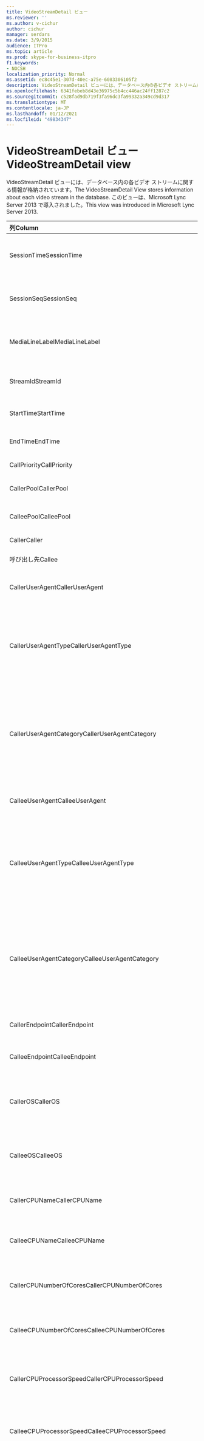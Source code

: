 ```yaml
---
title: VideoStreamDetail ビュー
ms.reviewer: ''
ms.author: v-cichur
author: cichur
manager: serdars
ms.date: 3/9/2015
audience: ITPro
ms.topic: article
ms.prod: skype-for-business-itpro
f1.keywords:
- NOCSH
localization_priority: Normal
ms.assetid: ec8c45e1-307d-40ec-a75e-6083306105f2
description: VideoStreamDetail ビューには、データベース内の各ビデオ ストリームに関する情報が格納されています。 このビューは、Microsoft Lync Server 2013 で導入されました。
ms.openlocfilehash: 6341febeb8d43e36975c5b4cc446ac24ff1287c2
ms.sourcegitcommit: c528fad9db719f3fa96dc3fa99332a349cd9d317
ms.translationtype: MT
ms.contentlocale: ja-JP
ms.lasthandoff: 01/12/2021
ms.locfileid: "49834347"
---
```

# <a name="videostreamdetail-view"></a><span data-ttu-id="a0781-104">VideoStreamDetail ビュー</span><span class="sxs-lookup"><span data-stu-id="a0781-104">VideoStreamDetail view</span></span>
 
<span data-ttu-id="a0781-105">VideoStreamDetail ビューには、データベース内の各ビデオ ストリームに関する情報が格納されています。</span><span class="sxs-lookup"><span data-stu-id="a0781-105">The VideoStreamDetail View stores information about each video stream in the database.</span></span> <span data-ttu-id="a0781-106">このビューは、Microsoft Lync Server 2013 で導入されました。</span><span class="sxs-lookup"><span data-stu-id="a0781-106">This view was introduced in Microsoft Lync Server 2013.</span></span>
  
|<span data-ttu-id="a0781-107">**列**</span><span class="sxs-lookup"><span data-stu-id="a0781-107">**Column**</span></span>|<span data-ttu-id="a0781-108">**データ型**</span><span class="sxs-lookup"><span data-stu-id="a0781-108">**Data Type**</span></span>|<span data-ttu-id="a0781-109">**説明**</span><span class="sxs-lookup"><span data-stu-id="a0781-109">**Description**</span></span>|
|:-----|:-----|:-----|
|<span data-ttu-id="a0781-110">SessionTime</span><span class="sxs-lookup"><span data-stu-id="a0781-110">SessionTime</span></span>  <br/> |<span data-ttu-id="a0781-111">日付型</span><span class="sxs-lookup"><span data-stu-id="a0781-111">datetime</span></span>  <br/> |<span data-ttu-id="a0781-112">[MediaLine テーブルから参照されます](medialine-0.md)。</span><span class="sxs-lookup"><span data-stu-id="a0781-112">Referenced from the [MediaLine table](medialine-0.md).</span></span>  <br/> |
|<span data-ttu-id="a0781-113">SessionSeq</span><span class="sxs-lookup"><span data-stu-id="a0781-113">SessionSeq</span></span>  <br/> |<span data-ttu-id="a0781-114">int</span><span class="sxs-lookup"><span data-stu-id="a0781-114">int</span></span>  <br/> |<span data-ttu-id="a0781-115">[MediaLine テーブルから参照されます](medialine-0.md)。</span><span class="sxs-lookup"><span data-stu-id="a0781-115">Referenced from the [MediaLine table](medialine-0.md).</span></span>  <br/> |
|<span data-ttu-id="a0781-116">MediaLineLabel</span><span class="sxs-lookup"><span data-stu-id="a0781-116">MediaLineLabel</span></span>  <br/> |<span data-ttu-id="a0781-117">tinyint</span><span class="sxs-lookup"><span data-stu-id="a0781-117">tinyint</span></span>  <br/> |<span data-ttu-id="a0781-118">[MediaLine テーブルから参照されます](medialine-0.md)。</span><span class="sxs-lookup"><span data-stu-id="a0781-118">Referenced from the [MediaLine table](medialine-0.md).</span></span>  <br/> |
|<span data-ttu-id="a0781-119">StreamId</span><span class="sxs-lookup"><span data-stu-id="a0781-119">StreamId</span></span>  <br/> |<span data-ttu-id="a0781-120">int</span><span class="sxs-lookup"><span data-stu-id="a0781-120">int</span></span>  <br/> |<span data-ttu-id="a0781-121">メディア ライン内の一意の ID。</span><span class="sxs-lookup"><span data-stu-id="a0781-121">Unique ID within a media line.</span></span>  <br/> |
|<span data-ttu-id="a0781-122">StartTime</span><span class="sxs-lookup"><span data-stu-id="a0781-122">StartTime</span></span>  <br/> |<span data-ttu-id="a0781-123">日付型</span><span class="sxs-lookup"><span data-stu-id="a0781-123">datetime</span></span>  <br/> |<span data-ttu-id="a0781-124">セッションの開始時刻。</span><span class="sxs-lookup"><span data-stu-id="a0781-124">Start time of the session.</span></span>  <br/> |
|<span data-ttu-id="a0781-125">EndTime</span><span class="sxs-lookup"><span data-stu-id="a0781-125">EndTime</span></span>  <br/> |<span data-ttu-id="a0781-126">日付型</span><span class="sxs-lookup"><span data-stu-id="a0781-126">datetime</span></span>  <br/> |<span data-ttu-id="a0781-127">セッションの終了時刻。</span><span class="sxs-lookup"><span data-stu-id="a0781-127">End time of the session.</span></span>  <br/> |
|<span data-ttu-id="a0781-128">CallPriority</span><span class="sxs-lookup"><span data-stu-id="a0781-128">CallPriority</span></span>  <br/> |<span data-ttu-id="a0781-129">int</span><span class="sxs-lookup"><span data-stu-id="a0781-129">int</span></span>  <br/> |<span data-ttu-id="a0781-130">通話の優先順位。</span><span class="sxs-lookup"><span data-stu-id="a0781-130">Priority of the call.</span></span>  <br/> |
|<span data-ttu-id="a0781-131">CallerPool</span><span class="sxs-lookup"><span data-stu-id="a0781-131">CallerPool</span></span>  <br/> |<span data-ttu-id="a0781-132">nvarchar(256)</span><span class="sxs-lookup"><span data-stu-id="a0781-132">nvarchar(256)</span></span>  <br/> |<span data-ttu-id="a0781-133">発信者プールの FQDN。</span><span class="sxs-lookup"><span data-stu-id="a0781-133">Caller pool FQDN.</span></span>  <br/> |
|<span data-ttu-id="a0781-134">CalleePool</span><span class="sxs-lookup"><span data-stu-id="a0781-134">CalleePool</span></span>  <br/> |<span data-ttu-id="a0781-135">nvarchar(256)</span><span class="sxs-lookup"><span data-stu-id="a0781-135">nvarchar(256)</span></span>  <br/> |<span data-ttu-id="a0781-136">呼び出し先プールの FQDN。</span><span class="sxs-lookup"><span data-stu-id="a0781-136">Callee pool FQDN.</span></span>  <br/> |
|<span data-ttu-id="a0781-137">Caller</span><span class="sxs-lookup"><span data-stu-id="a0781-137">Caller</span></span>  <br/> |<span data-ttu-id="a0781-138">nvarchar(450)</span><span class="sxs-lookup"><span data-stu-id="a0781-138">nvarchar(450)</span></span>  <br/> |<span data-ttu-id="a0781-139">発信者の URI。</span><span class="sxs-lookup"><span data-stu-id="a0781-139">Caller's URI.</span></span>  <br/> |
|<span data-ttu-id="a0781-140">呼び出し先</span><span class="sxs-lookup"><span data-stu-id="a0781-140">Callee</span></span>  <br/> |<span data-ttu-id="a0781-141">nvarchar(450)</span><span class="sxs-lookup"><span data-stu-id="a0781-141">nvarchar(450)</span></span>  <br/> |<span data-ttu-id="a0781-142">呼び出し先の URI。</span><span class="sxs-lookup"><span data-stu-id="a0781-142">Callee's URI.</span></span>  <br/> |
|<span data-ttu-id="a0781-143">CallerUserAgent</span><span class="sxs-lookup"><span data-stu-id="a0781-143">CallerUserAgent</span></span>  <br/> |<span data-ttu-id="a0781-144">nvarchar(256)</span><span class="sxs-lookup"><span data-stu-id="a0781-144">nvarchar(256)</span></span>  <br/> |<span data-ttu-id="a0781-145">発信者のユーザー エージェント文字列。</span><span class="sxs-lookup"><span data-stu-id="a0781-145">Caller's user agent string.</span></span>  <br/> |
|<span data-ttu-id="a0781-146">CallerUserAgentType</span><span class="sxs-lookup"><span data-stu-id="a0781-146">CallerUserAgentType</span></span>  <br/> |<span data-ttu-id="a0781-147">smallint</span><span class="sxs-lookup"><span data-stu-id="a0781-147">smallint</span></span>  <br/> |<span data-ttu-id="a0781-148">発信者のユーザー エージェントの種類。</span><span class="sxs-lookup"><span data-stu-id="a0781-148">Type of caller's user agent.</span></span> <span data-ttu-id="a0781-149">詳細については [、UserAgent の表](useragent.md) を参照してください。</span><span class="sxs-lookup"><span data-stu-id="a0781-149">See the [UserAgent table](useragent.md) for details.</span></span> <br/> |
|<span data-ttu-id="a0781-150">CallerUserAgentCategory</span><span class="sxs-lookup"><span data-stu-id="a0781-150">CallerUserAgentCategory</span></span>  <br/> |<span data-ttu-id="a0781-151">nvarchar(64)</span><span class="sxs-lookup"><span data-stu-id="a0781-151">nvarchar(64)</span></span>  <br/> |<span data-ttu-id="a0781-152">発信者のユーザー エージェントのカテゴリ。</span><span class="sxs-lookup"><span data-stu-id="a0781-152">Category of caller's user agent.</span></span> <span data-ttu-id="a0781-153">詳細については [、UserAgentDef テーブル (QoE)](useragentdef-qoe.md) を参照してください。</span><span class="sxs-lookup"><span data-stu-id="a0781-153">See the [UserAgentDef table (QoE)](useragentdef-qoe.md) for details.</span></span> <br/> |
|<span data-ttu-id="a0781-154">CalleeUserAgent</span><span class="sxs-lookup"><span data-stu-id="a0781-154">CalleeUserAgent</span></span>  <br/> |<span data-ttu-id="a0781-155">nvarchar(256)</span><span class="sxs-lookup"><span data-stu-id="a0781-155">nvarchar(256)</span></span>  <br/> |<span data-ttu-id="a0781-156">呼び出し先のユーザー エージェント文字列。</span><span class="sxs-lookup"><span data-stu-id="a0781-156">Callee's user agent string.</span></span>  <br/> |
|<span data-ttu-id="a0781-157">CalleeUserAgentType</span><span class="sxs-lookup"><span data-stu-id="a0781-157">CalleeUserAgentType</span></span>  <br/> |<span data-ttu-id="a0781-158">smallint</span><span class="sxs-lookup"><span data-stu-id="a0781-158">smallint</span></span>  <br/> |<span data-ttu-id="a0781-159">呼び出し先のユーザー エージェントの種類。</span><span class="sxs-lookup"><span data-stu-id="a0781-159">Type of callee's user agent.</span></span> <span data-ttu-id="a0781-160">詳細については [、UserAgent の表](useragent.md) を参照してください。</span><span class="sxs-lookup"><span data-stu-id="a0781-160">See the [UserAgent table](useragent.md) for information.</span></span> <br/> |
|<span data-ttu-id="a0781-161">CalleeUserAgentCategory</span><span class="sxs-lookup"><span data-stu-id="a0781-161">CalleeUserAgentCategory</span></span>  <br/> |<span data-ttu-id="a0781-162">nvarchar(64)</span><span class="sxs-lookup"><span data-stu-id="a0781-162">nvarchar(64)</span></span>  <br/> |<span data-ttu-id="a0781-163">呼び出し先のユーザー エージェントのカテゴリ。</span><span class="sxs-lookup"><span data-stu-id="a0781-163">Category of callee's user agent.</span></span> <span data-ttu-id="a0781-164">詳細については [、UserAgentDef テーブル (QoE)](useragentdef-qoe.md) を参照してください。</span><span class="sxs-lookup"><span data-stu-id="a0781-164">See the [UserAgentDef table (QoE)](useragentdef-qoe.md) for information.</span></span> <br/> |
|<span data-ttu-id="a0781-165">CallerEndpoint</span><span class="sxs-lookup"><span data-stu-id="a0781-165">CallerEndpoint</span></span>  <br/> |<span data-ttu-id="a0781-166">nvarchar(256)</span><span class="sxs-lookup"><span data-stu-id="a0781-166">nvarchar(256)</span></span>  <br/> |<span data-ttu-id="a0781-167">発信者のエンドポイント名。</span><span class="sxs-lookup"><span data-stu-id="a0781-167">Caller's endpoint name.</span></span>  <br/> |
|<span data-ttu-id="a0781-168">CalleeEndpoint</span><span class="sxs-lookup"><span data-stu-id="a0781-168">CalleeEndpoint</span></span>  <br/> |<span data-ttu-id="a0781-169">nvarchar(256)</span><span class="sxs-lookup"><span data-stu-id="a0781-169">nvarchar(256)</span></span>  <br/> |<span data-ttu-id="a0781-170">呼び出し先のエンドポイント名。</span><span class="sxs-lookup"><span data-stu-id="a0781-170">Callee's endpoint name.</span></span>  <br/> |
|<span data-ttu-id="a0781-171">CallerOS</span><span class="sxs-lookup"><span data-stu-id="a0781-171">CallerOS</span></span>  <br/> |<span data-ttu-id="a0781-172">nvarchar(128)</span><span class="sxs-lookup"><span data-stu-id="a0781-172">nvarchar(128)</span></span>  <br/> |<span data-ttu-id="a0781-173">発信者のエンドポイントのオペレーティング システム (OS)。</span><span class="sxs-lookup"><span data-stu-id="a0781-173">Operating system (OS) of the caller's endpoint.</span></span>  <br/> |
|<span data-ttu-id="a0781-174">CalleeOS</span><span class="sxs-lookup"><span data-stu-id="a0781-174">CalleeOS</span></span>  <br/> |<span data-ttu-id="a0781-175">nvarchar(128)</span><span class="sxs-lookup"><span data-stu-id="a0781-175">nvarchar(128)</span></span>  <br/> |<span data-ttu-id="a0781-176">呼び出し先のエンドポイントのオペレーティング システム (OS)。</span><span class="sxs-lookup"><span data-stu-id="a0781-176">Operating system (OS) of the callee's endpoint.</span></span>  <br/> |
|<span data-ttu-id="a0781-177">CallerCPUName</span><span class="sxs-lookup"><span data-stu-id="a0781-177">CallerCPUName</span></span>  <br/> |<span data-ttu-id="a0781-178">nvarchar(128)</span><span class="sxs-lookup"><span data-stu-id="a0781-178">nvarchar(128)</span></span>  <br/> |<span data-ttu-id="a0781-179">発信者のエンドポイントの CPU 名。</span><span class="sxs-lookup"><span data-stu-id="a0781-179">CPU name of the caller's endpoint.</span></span>  <br/> |
|<span data-ttu-id="a0781-180">CalleeCPUName</span><span class="sxs-lookup"><span data-stu-id="a0781-180">CalleeCPUName</span></span>  <br/> |<span data-ttu-id="a0781-181">nvarchar(128)</span><span class="sxs-lookup"><span data-stu-id="a0781-181">nvarchar(128)</span></span>  <br/> |<span data-ttu-id="a0781-182">呼び出し先のエンドポイントの CPU 名。</span><span class="sxs-lookup"><span data-stu-id="a0781-182">CPU name of the callee's endpoint.</span></span>  <br/> |
|<span data-ttu-id="a0781-183">CallerCPUNumberOfCores</span><span class="sxs-lookup"><span data-stu-id="a0781-183">CallerCPUNumberOfCores</span></span>  <br/> |<span data-ttu-id="a0781-184">smallint</span><span class="sxs-lookup"><span data-stu-id="a0781-184">smallint</span></span>  <br/> |<span data-ttu-id="a0781-185">発信者のエンドポイントの CPU コアの数。</span><span class="sxs-lookup"><span data-stu-id="a0781-185">Number of CPU cores of the caller's endpoint.</span></span>  <br/> |
|<span data-ttu-id="a0781-186">CalleeCPUNumberOfCores</span><span class="sxs-lookup"><span data-stu-id="a0781-186">CalleeCPUNumberOfCores</span></span>  <br/> |<span data-ttu-id="a0781-187">smallint</span><span class="sxs-lookup"><span data-stu-id="a0781-187">smallint</span></span>  <br/> |<span data-ttu-id="a0781-188">呼び出し先のエンドポイントの CPU コアの数。</span><span class="sxs-lookup"><span data-stu-id="a0781-188">Number of CPU cores of the callee's endpoint.</span></span>  <br/> |
|<span data-ttu-id="a0781-189">CallerCPUProcessorSpeed</span><span class="sxs-lookup"><span data-stu-id="a0781-189">CallerCPUProcessorSpeed</span></span>  <br/> |<span data-ttu-id="a0781-190">int</span><span class="sxs-lookup"><span data-stu-id="a0781-190">int</span></span>  <br/> |<span data-ttu-id="a0781-191">発信者のエンドポイントの CPU プロセッサ速度。</span><span class="sxs-lookup"><span data-stu-id="a0781-191">CPU processor speed of the caller's endpoint.</span></span>  <br/> |
|<span data-ttu-id="a0781-192">CalleeCPUProcessorSpeed</span><span class="sxs-lookup"><span data-stu-id="a0781-192">CalleeCPUProcessorSpeed</span></span>  <br/> |<span data-ttu-id="a0781-193">int</span><span class="sxs-lookup"><span data-stu-id="a0781-193">int</span></span>  <br/> |<span data-ttu-id="a0781-194">呼び出し先のエンドポイントの CPU プロセッサ速度。</span><span class="sxs-lookup"><span data-stu-id="a0781-194">CPU processor speed of the callee's endpoint.</span></span>  <br/> |
|<span data-ttu-id="a0781-195">CallerVirtualizationFlag</span><span class="sxs-lookup"><span data-stu-id="a0781-195">CallerVirtualizationFlag</span></span>  <br/> |<span data-ttu-id="a0781-196">tinyint</span><span class="sxs-lookup"><span data-stu-id="a0781-196">tinyint</span></span>  <br/> |<span data-ttu-id="a0781-197">呼び出し元のシステムが仮想化環境で実行されているかどうかを示します。</span><span class="sxs-lookup"><span data-stu-id="a0781-197">Indicates whether the caller's system is running in a virtualized environment.</span></span> <span data-ttu-id="a0781-198">詳細については [、Endpoint の表](endpoint.md) を参照してください。</span><span class="sxs-lookup"><span data-stu-id="a0781-198">See the [Endpoint table](endpoint.md) for more information.</span></span> <br/> |
|<span data-ttu-id="a0781-199">CalleeVirtualizationFlag</span><span class="sxs-lookup"><span data-stu-id="a0781-199">CalleeVirtualizationFlag</span></span>  <br/> |<span data-ttu-id="a0781-200">tinyint</span><span class="sxs-lookup"><span data-stu-id="a0781-200">tinyint</span></span>  <br/> |<span data-ttu-id="a0781-201">呼び出し先のシステムが仮想化環境で実行されているかどうかを示します。</span><span class="sxs-lookup"><span data-stu-id="a0781-201">Indicates whether the callee's system is running in a virtualized environment.</span></span> <span data-ttu-id="a0781-202">詳細については [、Endpoint の表](endpoint.md) を参照してください。</span><span class="sxs-lookup"><span data-stu-id="a0781-202">See the [Endpoint table](endpoint.md) for more information.</span></span> <br/> |
|<span data-ttu-id="a0781-203">ConnectivityIce</span><span class="sxs-lookup"><span data-stu-id="a0781-203">ConnectivityIce</span></span>  <br/> |<span data-ttu-id="a0781-204">tinyint</span><span class="sxs-lookup"><span data-stu-id="a0781-204">tinyint</span></span>  <br/> |<span data-ttu-id="a0781-205">メディア パスに関する情報 (直接、リレーなど)。</span><span class="sxs-lookup"><span data-stu-id="a0781-205">Information about media path, such as direct or relayed.</span></span> <span data-ttu-id="a0781-206">詳しくは [、MediaLine の表](medialine-0.md) をご覧ください。</span><span class="sxs-lookup"><span data-stu-id="a0781-206">See the [MediaLine table](medialine-0.md) for more information.</span></span> <br/> |
|<span data-ttu-id="a0781-207">CallerIceWarningFlags</span><span class="sxs-lookup"><span data-stu-id="a0781-207">CallerIceWarningFlags</span></span>  <br/> |<span data-ttu-id="a0781-208">int</span><span class="sxs-lookup"><span data-stu-id="a0781-208">int</span></span>  <br/> |<span data-ttu-id="a0781-p110">発信者のビット フラグに記述される Interactive Connectivity Establishment (ICE) プロセスに関する情報。詳細については、「Quality of Experience Monitoring Server Protocol Specification」を参照してください。</span><span class="sxs-lookup"><span data-stu-id="a0781-p110">Information about Interactive Connectivity Establishment (ICE) process described in bits flags for the caller. For details, refer to the Quality of Experience Monitoring Server Protocol Specification.</span></span>  <br/> |
|<span data-ttu-id="a0781-211">CalleeIceWarningFlags</span><span class="sxs-lookup"><span data-stu-id="a0781-211">CalleeIceWarningFlags</span></span>  <br/> |<span data-ttu-id="a0781-212">int</span><span class="sxs-lookup"><span data-stu-id="a0781-212">int</span></span>  <br/> |<span data-ttu-id="a0781-p111">呼び出し先のビット フラグに記述される Interactive Connectivity Establishment (ICE) プロセスに関する情報。詳細については、「Quality of Experience Monitoring Server Protocol Specification」を参照してください。</span><span class="sxs-lookup"><span data-stu-id="a0781-p111">Information about Interactive Connectivity Establishment (ICE) process described in bits flags for the callee. For details, refer to the Quality of Experience Monitoring Server Protocol Specification.</span></span>  <br/> |
|<span data-ttu-id="a0781-215">Transport</span><span class="sxs-lookup"><span data-stu-id="a0781-215">Transport</span></span>  <br/> |<span data-ttu-id="a0781-216">int</span><span class="sxs-lookup"><span data-stu-id="a0781-216">int</span></span>  <br/> |<span data-ttu-id="a0781-217">トランスポートの種類。0 は UDP、1 は TCP です。</span><span class="sxs-lookup"><span data-stu-id="a0781-217">Transport type: 0 is UDP, 1 is TCP.</span></span>  <br/> |
|<span data-ttu-id="a0781-218">CallerIPAddr</span><span class="sxs-lookup"><span data-stu-id="a0781-218">CallerIPAddr</span></span>  <br/> |<span data-ttu-id="a0781-219">var(50)</span><span class="sxs-lookup"><span data-stu-id="a0781-219">var(50)</span></span>  <br/> |<span data-ttu-id="a0781-220">発信者の IP アドレス。</span><span class="sxs-lookup"><span data-stu-id="a0781-220">IP address of the caller.</span></span> <span data-ttu-id="a0781-221">IPv4 または IPv6 のアドレスです。</span><span class="sxs-lookup"><span data-stu-id="a0781-221">This may be either an IPv4 or an IPv6 address.</span></span>  <br/> |
|<span data-ttu-id="a0781-222">CallerPort</span><span class="sxs-lookup"><span data-stu-id="a0781-222">CallerPort</span></span>  <br/> |<span data-ttu-id="a0781-223">int</span><span class="sxs-lookup"><span data-stu-id="a0781-223">int</span></span>  <br/> |<span data-ttu-id="a0781-224">発信者が使用するポート。</span><span class="sxs-lookup"><span data-stu-id="a0781-224">Port used by the caller.</span></span>  <br/> |
|<span data-ttu-id="a0781-225">CallerInside</span><span class="sxs-lookup"><span data-stu-id="a0781-225">CallerInside</span></span>  <br/> |<span data-ttu-id="a0781-226">bit</span><span class="sxs-lookup"><span data-stu-id="a0781-226">bit</span></span>  <br/> |<span data-ttu-id="a0781-p113">発信者が組織ネットワーク内にいるかどうかを示します。1 は、発信者がエンタープライズ ネットワーク内に存在することを示し、0 は、発信者がネットワーク外に存在することを示します。</span><span class="sxs-lookup"><span data-stu-id="a0781-p113">Indicates whether the caller is inside the organization network. 1 means caller is inside the enterprise network, 0 means the caller is outside the network.</span></span>  <br/> |
|<span data-ttu-id="a0781-229">CalleeIPAddr</span><span class="sxs-lookup"><span data-stu-id="a0781-229">CalleeIPAddr</span></span>  <br/> |<span data-ttu-id="a0781-230">var(50)</span><span class="sxs-lookup"><span data-stu-id="a0781-230">var(50)</span></span>  <br/> |<span data-ttu-id="a0781-231">呼び出し先の IP アドレス。</span><span class="sxs-lookup"><span data-stu-id="a0781-231">IP address of the callee.</span></span> <span data-ttu-id="a0781-232">IPv4 または IPv6 のアドレスです。</span><span class="sxs-lookup"><span data-stu-id="a0781-232">This may be either an IPv4 or an IPv6 address.</span></span>  <br/> |
|<span data-ttu-id="a0781-233">CalleePort</span><span class="sxs-lookup"><span data-stu-id="a0781-233">CalleePort</span></span>  <br/> |<span data-ttu-id="a0781-234">int</span><span class="sxs-lookup"><span data-stu-id="a0781-234">int</span></span>  <br/> |<span data-ttu-id="a0781-235">呼び出し先が使用するポート。</span><span class="sxs-lookup"><span data-stu-id="a0781-235">Port used by the callee.</span></span>  <br/> |
|<span data-ttu-id="a0781-236">CalleeInside</span><span class="sxs-lookup"><span data-stu-id="a0781-236">CalleeInside</span></span>  <br/> |<span data-ttu-id="a0781-237">bit</span><span class="sxs-lookup"><span data-stu-id="a0781-237">bit</span></span>  <br/> |<span data-ttu-id="a0781-238">呼び出し先が組織ネットワーク内にいるかどうかを示します。1 は、呼び出し先がエンタープライズ ネットワーク内に存在することを示し、0 は、呼び出し先がネットワーク外に存在することを示します。</span><span class="sxs-lookup"><span data-stu-id="a0781-238">Indicates whether the caller is inside the organization network.1 means callee is inside the enterprise network, 0 means the callee is outside the network.</span></span>  <br/> |
|<span data-ttu-id="a0781-239">CallerUserSite</span><span class="sxs-lookup"><span data-stu-id="a0781-239">CallerUserSite</span></span>  <br/> |<span data-ttu-id="a0781-240">nvarchar(128)</span><span class="sxs-lookup"><span data-stu-id="a0781-240">nvarchar(128)</span></span>  <br/> |<span data-ttu-id="a0781-241">発信者のサイトの名前。</span><span class="sxs-lookup"><span data-stu-id="a0781-241">Name of the caller's site.</span></span>  <br/> |
|<span data-ttu-id="a0781-242">CallerRegion</span><span class="sxs-lookup"><span data-stu-id="a0781-242">CallerRegion</span></span>  <br/> |<span data-ttu-id="a0781-243">nvarchar(128)</span><span class="sxs-lookup"><span data-stu-id="a0781-243">nvarchar(128)</span></span>  <br/> |<span data-ttu-id="a0781-244">発信者のサイトの国/地域の名前。</span><span class="sxs-lookup"><span data-stu-id="a0781-244">Name of the country/region of the caller's site.</span></span>  <br/> |
|<span data-ttu-id="a0781-245">CalleeUserSite</span><span class="sxs-lookup"><span data-stu-id="a0781-245">CalleeUserSite</span></span>  <br/> |<span data-ttu-id="a0781-246">nvarchar(128)</span><span class="sxs-lookup"><span data-stu-id="a0781-246">nvarchar(128)</span></span>  <br/> |<span data-ttu-id="a0781-247">呼び出し先のサイトの名前。</span><span class="sxs-lookup"><span data-stu-id="a0781-247">Name of the callee's site.</span></span>  <br/> |
|<span data-ttu-id="a0781-248">CalleeRegion</span><span class="sxs-lookup"><span data-stu-id="a0781-248">CalleeRegion</span></span>  <br/> |<span data-ttu-id="a0781-249">nvarchar(128)</span><span class="sxs-lookup"><span data-stu-id="a0781-249">nvarchar(128)</span></span>  <br/> |<span data-ttu-id="a0781-250">呼び出し先のサイトの国/地域の名前。</span><span class="sxs-lookup"><span data-stu-id="a0781-250">Name of the country/region of the callee's site.</span></span>  <br/> |
|<span data-ttu-id="a0781-251">CallerRelayIPAddr</span><span class="sxs-lookup"><span data-stu-id="a0781-251">CallerRelayIPAddr</span></span>  <br/> |<span data-ttu-id="a0781-252">var(50)</span><span class="sxs-lookup"><span data-stu-id="a0781-252">var(50)</span></span>  <br/> |<span data-ttu-id="a0781-253">発信者が使用する音声ビデオ エッジ サービスの IPアドレス。</span><span class="sxs-lookup"><span data-stu-id="a0781-253">IP Address of the A/V Edge service used by the caller.</span></span> <span data-ttu-id="a0781-254">詳細については [、IPAddress の表](ipaddress.md) を参照してください。</span><span class="sxs-lookup"><span data-stu-id="a0781-254">See the [IPAddress table](ipaddress.md) for more information.</span></span> <br/> |
|<span data-ttu-id="a0781-255">CallerRelayPort</span><span class="sxs-lookup"><span data-stu-id="a0781-255">CallerRelayPort</span></span>  <br/> |<span data-ttu-id="a0781-256">int</span><span class="sxs-lookup"><span data-stu-id="a0781-256">int</span></span>  <br/> |<span data-ttu-id="a0781-257">発信者が使用する音声ビデオ エッジ サービスのポート。</span><span class="sxs-lookup"><span data-stu-id="a0781-257">Port on the A/V Edge service used by the caller.</span></span>  <br/> |
|<span data-ttu-id="a0781-258">CalleeRelayIPAddr</span><span class="sxs-lookup"><span data-stu-id="a0781-258">CalleeRelayIPAddr</span></span>  <br/> |<span data-ttu-id="a0781-259">var(50)</span><span class="sxs-lookup"><span data-stu-id="a0781-259">var(50)</span></span>  <br/> |<span data-ttu-id="a0781-260">呼び出し先が使用する音声ビデオ エッジ サービスの IPアドレス キー。</span><span class="sxs-lookup"><span data-stu-id="a0781-260">IP Address key of the A/V Edge service used by the callee.</span></span> <span data-ttu-id="a0781-261">詳細については [、IPAddress の表](ipaddress.md) を参照してください。</span><span class="sxs-lookup"><span data-stu-id="a0781-261">See the [IPAddress table](ipaddress.md) for more information.</span></span> <br/> |
|<span data-ttu-id="a0781-262">CalleeRelayPort</span><span class="sxs-lookup"><span data-stu-id="a0781-262">CalleeRelayPort</span></span>  <br/> |<span data-ttu-id="a0781-263">int</span><span class="sxs-lookup"><span data-stu-id="a0781-263">int</span></span>  <br/> |<span data-ttu-id="a0781-264">呼び出し先が使用する音声ビデオ エッジ サービスのポート。</span><span class="sxs-lookup"><span data-stu-id="a0781-264">Port on the A/V Edge service used by the callee.</span></span>  <br/> |
|<span data-ttu-id="a0781-265">CallerCaptureDev</span><span class="sxs-lookup"><span data-stu-id="a0781-265">CallerCaptureDev</span></span>  <br/> |<span data-ttu-id="a0781-266">varchar(256)</span><span class="sxs-lookup"><span data-stu-id="a0781-266">varchar(256)</span></span>  <br/> |<span data-ttu-id="a0781-267">発信者のキャプチャ デバイス名。</span><span class="sxs-lookup"><span data-stu-id="a0781-267">Caller's capture device name.</span></span>  <br/> |
|<span data-ttu-id="a0781-268">CallerRenderDev</span><span class="sxs-lookup"><span data-stu-id="a0781-268">CallerRenderDev</span></span>  <br/> |<span data-ttu-id="a0781-269">varchar(256)</span><span class="sxs-lookup"><span data-stu-id="a0781-269">varchar(256)</span></span>  <br/> |<span data-ttu-id="a0781-270">発信者のレンダー デバイス名。</span><span class="sxs-lookup"><span data-stu-id="a0781-270">Caller's render device name.</span></span>  <br/> |
|<span data-ttu-id="a0781-271">CallerCaptureDevDriver</span><span class="sxs-lookup"><span data-stu-id="a0781-271">CallerCaptureDevDriver</span></span>  <br/> |<span data-ttu-id="a0781-272">varchar(256)</span><span class="sxs-lookup"><span data-stu-id="a0781-272">varchar(256)</span></span>  <br/> |<span data-ttu-id="a0781-273">発信者のキャプチャ デバイス ドライバー名。</span><span class="sxs-lookup"><span data-stu-id="a0781-273">Caller's capture device driver name.</span></span>  <br/> |
|<span data-ttu-id="a0781-274">CallerRenderDevDriver</span><span class="sxs-lookup"><span data-stu-id="a0781-274">CallerRenderDevDriver</span></span>  <br/> |<span data-ttu-id="a0781-275">varchar(256)</span><span class="sxs-lookup"><span data-stu-id="a0781-275">varchar(256)</span></span>  <br/> |<span data-ttu-id="a0781-276">発信者のレンダー デバイス ドライバー名。</span><span class="sxs-lookup"><span data-stu-id="a0781-276">Caller's render device driver name.</span></span>  <br/> |
|<span data-ttu-id="a0781-277">CalleeCaptureDev</span><span class="sxs-lookup"><span data-stu-id="a0781-277">CalleeCaptureDev</span></span>  <br/> |<span data-ttu-id="a0781-278">varchar(256)</span><span class="sxs-lookup"><span data-stu-id="a0781-278">varchar(256)</span></span>  <br/> |<span data-ttu-id="a0781-279">呼び出し先のキャプチャ デバイス名。</span><span class="sxs-lookup"><span data-stu-id="a0781-279">Callee's capture device name.</span></span>  <br/> |
|<span data-ttu-id="a0781-280">CalleeRenderDev</span><span class="sxs-lookup"><span data-stu-id="a0781-280">CalleeRenderDev</span></span>  <br/> |<span data-ttu-id="a0781-281">varchar(256)</span><span class="sxs-lookup"><span data-stu-id="a0781-281">varchar(256)</span></span>  <br/> |<span data-ttu-id="a0781-282">呼び出し先のレンダー デバイス名。</span><span class="sxs-lookup"><span data-stu-id="a0781-282">Callee's render device name.</span></span>  <br/> |
|<span data-ttu-id="a0781-283">CalleCaptureDevDriver</span><span class="sxs-lookup"><span data-stu-id="a0781-283">CalleCaptureDevDriver</span></span>  <br/> |<span data-ttu-id="a0781-284">varchar(256)</span><span class="sxs-lookup"><span data-stu-id="a0781-284">varchar(256)</span></span>  <br/> |<span data-ttu-id="a0781-285">呼び出し先のキャプチャ デバイス ドライバー名。</span><span class="sxs-lookup"><span data-stu-id="a0781-285">Callee's capture device driver name.</span></span>  <br/> |
|<span data-ttu-id="a0781-286">CalleeRenderDevDriver</span><span class="sxs-lookup"><span data-stu-id="a0781-286">CalleeRenderDevDriver</span></span>  <br/> |<span data-ttu-id="a0781-287">varchar(256)</span><span class="sxs-lookup"><span data-stu-id="a0781-287">varchar(256)</span></span>  <br/> |<span data-ttu-id="a0781-288">呼び出し先のレンダー デバイス ドライバー名。</span><span class="sxs-lookup"><span data-stu-id="a0781-288">Callee's render device driver name.</span></span>  <br/> |
|<span data-ttu-id="a0781-289">CallerNetworkConnectionType</span><span class="sxs-lookup"><span data-stu-id="a0781-289">CallerNetworkConnectionType</span></span>  <br/> |<span data-ttu-id="a0781-290">tinyint</span><span class="sxs-lookup"><span data-stu-id="a0781-290">tinyint</span></span>  <br/> |<span data-ttu-id="a0781-291">発信者のネットワーク接続の種類: 0 は有線、1 はワイヤレスです。</span><span class="sxs-lookup"><span data-stu-id="a0781-291">Caller's network connection type: 0 is wired, 1 is wireless.</span></span>  <br/> |
|<span data-ttu-id="a0781-292">CallerVPN</span><span class="sxs-lookup"><span data-stu-id="a0781-292">CallerVPN</span></span>  <br/> |<span data-ttu-id="a0781-293">bit</span><span class="sxs-lookup"><span data-stu-id="a0781-293">bit</span></span>  <br/> |<span data-ttu-id="a0781-p117">発信者が仮想プライベート ネットワークで接続しているかどうかを示します。1 は仮想プライベート ネットワーク (VPN)、0 は非 VPN です。</span><span class="sxs-lookup"><span data-stu-id="a0781-p117">Indicates whether or not the caller connected over a virtual private network. 1 is virtual private network (VPN), 0 is non-VPN.</span></span>  <br/> |
|<span data-ttu-id="a0781-296">CallerLinkSpeed</span><span class="sxs-lookup"><span data-stu-id="a0781-296">CallerLinkSpeed</span></span>  <br/> |<span data-ttu-id="a0781-297">decimal(18,)</span><span class="sxs-lookup"><span data-stu-id="a0781-297">decimal(18,)</span></span>  <br/> |<span data-ttu-id="a0781-298">発信者のエンドポイントのネットワーク リンクの速度 (単位 bps)。</span><span class="sxs-lookup"><span data-stu-id="a0781-298">Network link speed for the caller's endpoint in bps.</span></span>  <br/> |
|<span data-ttu-id="a0781-299">CalleeNetworkConnectionType</span><span class="sxs-lookup"><span data-stu-id="a0781-299">CalleeNetworkConnectionType</span></span>  <br/> |<span data-ttu-id="a0781-300">tinyint</span><span class="sxs-lookup"><span data-stu-id="a0781-300">tinyint</span></span>  <br/> |<span data-ttu-id="a0781-301">呼び出し先のネットワーク接続の種類: 0 は有線、1 はワイヤレスです。</span><span class="sxs-lookup"><span data-stu-id="a0781-301">Callee's network connection type: 0 is wired, 1 is wireless.</span></span>  <br/> |
|<span data-ttu-id="a0781-302">CalleeVPN</span><span class="sxs-lookup"><span data-stu-id="a0781-302">CalleeVPN</span></span>  <br/> |<span data-ttu-id="a0781-303">bit</span><span class="sxs-lookup"><span data-stu-id="a0781-303">bit</span></span>  <br/> |<span data-ttu-id="a0781-p118">呼び出し先が仮想プライベート ネットワークで接続しているかどうかを示します。1 は仮想プライベート ネットワーク (VPN)、0 は非 VPN です。</span><span class="sxs-lookup"><span data-stu-id="a0781-p118">Indicates whether or not the callee connected over a virtual private network. 1 is virtual private network (VPN), 0 is non-VPN.</span></span>  <br/> |
|<span data-ttu-id="a0781-306">CalleeLinkSpeed</span><span class="sxs-lookup"><span data-stu-id="a0781-306">CalleeLinkSpeed</span></span>  <br/> |<span data-ttu-id="a0781-307">decimal(18,0)</span><span class="sxs-lookup"><span data-stu-id="a0781-307">decimal(18,0)</span></span>  <br/> |<span data-ttu-id="a0781-308">呼び出し先のエンドポイントのネットワーク リンク速度 (bps)。</span><span class="sxs-lookup"><span data-stu-id="a0781-308">Network link speed for the callee's endpoint (in bps).</span></span>  <br/> |
|<span data-ttu-id="a0781-309">ConversationalMOS</span><span class="sxs-lookup"><span data-stu-id="a0781-309">ConversationalMOS</span></span>  <br/> |<span data-ttu-id="a0781-310">decimal(3,2)</span><span class="sxs-lookup"><span data-stu-id="a0781-310">decimal(3,2)</span></span>  <br/> |<span data-ttu-id="a0781-311">音声セッションの Narrowband Conversational MOS (音声ストリームに基づく)。</span><span class="sxs-lookup"><span data-stu-id="a0781-311">Narrowband Conversational MOS of the audio sessions (based on both audio streams).</span></span>  <br/> |
|<span data-ttu-id="a0781-312">AppliedBandwidthLimit</span><span class="sxs-lookup"><span data-stu-id="a0781-312">AppliedBandwidthLimit</span></span>  <br/> |<span data-ttu-id="a0781-313">int</span><span class="sxs-lookup"><span data-stu-id="a0781-313">int</span></span>  <br/> |<span data-ttu-id="a0781-p119">さまざまなポリシー設定 (TURN、API、SDP、ポリシー サーバーなど) が構成された特定の送信側ストリームに適用される実際の帯域幅。この帯域幅を実効帯域幅と見なすことはできません。実効帯域幅は、帯域幅の評価に基づいて実際よりも低くなる可能性があります。これは基本的に、送信ストリームで利用できる最大帯域幅です (帯域幅の評価によって課せられる制限を除く)。</span><span class="sxs-lookup"><span data-stu-id="a0781-p119">Actual bandwidth applied to the given send side stream given various policy settings (TURN, API, SDP, Policy Server, and so on). This is not to be confused with the effective bandwidth because there can be a lower effective bandwidth based on the bandwidth estimate. This is basically the maximum bandwidth the send stream can take barring limits imposed by the bandwidth estimate.</span></span>  <br/> |
|<span data-ttu-id="a0781-317">JitterInterArrival</span><span class="sxs-lookup"><span data-stu-id="a0781-317">JitterInterArrival</span></span>  <br/> |<span data-ttu-id="a0781-318">int</span><span class="sxs-lookup"><span data-stu-id="a0781-318">int</span></span>  <br/> |<span data-ttu-id="a0781-319">リアルタイム制御プロトコル (RTCP) 統計情報に基づく平均ネットワーク ジッター。</span><span class="sxs-lookup"><span data-stu-id="a0781-319">Average network jitter from Real Time Control Protocol (RTCP) statistics.</span></span>  <br/> |
|<span data-ttu-id="a0781-320">JitterInterArrivalMax</span><span class="sxs-lookup"><span data-stu-id="a0781-320">JitterInterArrivalMax</span></span>  <br/> |<span data-ttu-id="a0781-321">int</span><span class="sxs-lookup"><span data-stu-id="a0781-321">int</span></span>  <br/> |<span data-ttu-id="a0781-322">通話時の最大ネットワーク ジッター。</span><span class="sxs-lookup"><span data-stu-id="a0781-322">Maximum network jitter during the call.</span></span>  <br/> |
|<span data-ttu-id="a0781-323">RoundTrip</span><span class="sxs-lookup"><span data-stu-id="a0781-323">RoundTrip</span></span>  <br/> |<span data-ttu-id="a0781-324">int</span><span class="sxs-lookup"><span data-stu-id="a0781-324">int</span></span>  <br/> |<span data-ttu-id="a0781-325">RTCP 統計情報に基づく往復時間。</span><span class="sxs-lookup"><span data-stu-id="a0781-325">Round trip time from RTCP statistics.</span></span>  <br/> |
|<span data-ttu-id="a0781-326">RoundTripMax</span><span class="sxs-lookup"><span data-stu-id="a0781-326">RoundTripMax</span></span>  <br/> |<span data-ttu-id="a0781-327">int</span><span class="sxs-lookup"><span data-stu-id="a0781-327">int</span></span>  <br/> |<span data-ttu-id="a0781-328">音声ストリームの最大往復時間。</span><span class="sxs-lookup"><span data-stu-id="a0781-328">Maximum round trip time for the audio stream.</span></span>  <br/> |
|<span data-ttu-id="a0781-329">PacketLossRate</span><span class="sxs-lookup"><span data-stu-id="a0781-329">PacketLossRate</span></span>  <br/> |<span data-ttu-id="a0781-330">decimal(5,4)</span><span class="sxs-lookup"><span data-stu-id="a0781-330">decimal(5,4)</span></span>  <br/> |<span data-ttu-id="a0781-331">通話時の平均パケット損失率。</span><span class="sxs-lookup"><span data-stu-id="a0781-331">Average packet loss rate during the call.</span></span>  <br/> |
|<span data-ttu-id="a0781-332">PacketLossRateMax</span><span class="sxs-lookup"><span data-stu-id="a0781-332">PacketLossRateMax</span></span>  <br/> |<span data-ttu-id="a0781-333">decimal(5,4)</span><span class="sxs-lookup"><span data-stu-id="a0781-333">decimal(5,4)</span></span>  <br/> |<span data-ttu-id="a0781-334">通話時に観測された最大パケット損失。</span><span class="sxs-lookup"><span data-stu-id="a0781-334">Maximum packet loss observed during the call.</span></span>  <br/> |
|<span data-ttu-id="a0781-335">PacketUtilization</span><span class="sxs-lookup"><span data-stu-id="a0781-335">PacketUtilization</span></span>  <br/> |<span data-ttu-id="a0781-336">int</span><span class="sxs-lookup"><span data-stu-id="a0781-336">int</span></span>  <br/> |<span data-ttu-id="a0781-337">ビデオ ストリームのパケット数 (リアルタイム転送プロトコル、RTP)。</span><span class="sxs-lookup"><span data-stu-id="a0781-337">Packet count for the video stream (Real Time Transport Protocol, RTP).</span></span>  <br/> |
|<span data-ttu-id="a0781-338">BandwidthEst</span><span class="sxs-lookup"><span data-stu-id="a0781-338">BandwidthEst</span></span>  <br/> |<span data-ttu-id="a0781-339">int</span><span class="sxs-lookup"><span data-stu-id="a0781-339">int</span></span>  <br/> |<span data-ttu-id="a0781-340">音声ストリームの帯域幅の推定。</span><span class="sxs-lookup"><span data-stu-id="a0781-340">Bandwidth estimates for the audio stream.</span></span>  <br/> |
|<span data-ttu-id="a0781-341">PayloadDescription</span><span class="sxs-lookup"><span data-stu-id="a0781-341">PayloadDescription</span></span>  <br/> |<span data-ttu-id="a0781-342">int</span><span class="sxs-lookup"><span data-stu-id="a0781-342">int</span></span>  <br/> |<span data-ttu-id="a0781-343">[PayloadDescription](payloaddescription.md)テーブルから参照される、呼び出しに使用されるオーディオ コーデック。</span><span class="sxs-lookup"><span data-stu-id="a0781-343">Audio codec used for the call, referenced from the [PayloadDescription table](payloaddescription.md).</span></span>  <br/> |
|<span data-ttu-id="a0781-344">VideoResolution</span><span class="sxs-lookup"><span data-stu-id="a0781-344">VideoResolution</span></span>  <br/> |<span data-ttu-id="a0781-345">char(9)</span><span class="sxs-lookup"><span data-stu-id="a0781-345">char(9)</span></span>  <br/> |<span data-ttu-id="a0781-p120">幅×高さで示すビデオの解像度 (単位ピクセル)。文字列で報告されます。</span><span class="sxs-lookup"><span data-stu-id="a0781-p120">Resolution of the video in pixels width multiplied by pixels height. Reported as a string.</span></span>  <br/> |
|<span data-ttu-id="a0781-348">VideoBitRateAvg</span><span class="sxs-lookup"><span data-stu-id="a0781-348">VideoBitRateAvg</span></span>  <br/> |<span data-ttu-id="a0781-349">int</span><span class="sxs-lookup"><span data-stu-id="a0781-349">int</span></span>  <br/> |<span data-ttu-id="a0781-350">ビデオ ストリームの平均ビット レート。</span><span class="sxs-lookup"><span data-stu-id="a0781-350">Average bit rate of the video stream.</span></span>  <br/> |
|<span data-ttu-id="a0781-351">InboundVideoFrameRateAvg</span><span class="sxs-lookup"><span data-stu-id="a0781-351">InboundVideoFrameRateAvg</span></span>  <br/> |<span data-ttu-id="a0781-352">decimal(9,4)</span><span class="sxs-lookup"><span data-stu-id="a0781-352">decimal(9,4)</span></span>  <br/> |<span data-ttu-id="a0781-353">ビデオの受信フレーム レート。</span><span class="sxs-lookup"><span data-stu-id="a0781-353">Frame rate of video received.</span></span>  <br/> |
|<span data-ttu-id="a0781-354">OutboundVideoFrameRateAvg</span><span class="sxs-lookup"><span data-stu-id="a0781-354">OutboundVideoFrameRateAvg</span></span>  <br/> |<span data-ttu-id="a0781-355">decimal(9,4)</span><span class="sxs-lookup"><span data-stu-id="a0781-355">decimal(9,4)</span></span>  <br/> |<span data-ttu-id="a0781-356">ビデオの送信フレーム レート。</span><span class="sxs-lookup"><span data-stu-id="a0781-356">Frame rate of video sent.</span></span>  <br/> |
|<span data-ttu-id="a0781-357">ViideoBitRateMax</span><span class="sxs-lookup"><span data-stu-id="a0781-357">ViideoBitRateMax</span></span>  <br/> |<span data-ttu-id="a0781-358">int</span><span class="sxs-lookup"><span data-stu-id="a0781-358">int</span></span>  <br/> |<span data-ttu-id="a0781-359">ビデオ セッション時の最大ビデオ ビット レート。</span><span class="sxs-lookup"><span data-stu-id="a0781-359">Maximum video bit rate during the video session.</span></span>  <br/> |
|<span data-ttu-id="a0781-360">VideoPacketLossRate</span><span class="sxs-lookup"><span data-stu-id="a0781-360">VideoPacketLossRate</span></span>  <br/> |<span data-ttu-id="a0781-361">decimal(9,4)</span><span class="sxs-lookup"><span data-stu-id="a0781-361">decimal(9,4)</span></span>  <br/> |<span data-ttu-id="a0781-362">失われたビデオ パケット数の割合。</span><span class="sxs-lookup"><span data-stu-id="a0781-362">Rate at which video packets were lost.</span></span>  <br/> |
|<span data-ttu-id="a0781-363">VideoFrameLossRate</span><span class="sxs-lookup"><span data-stu-id="a0781-363">VideoFrameLossRate</span></span>  <br/> |<span data-ttu-id="a0781-364">decimal(9.4)</span><span class="sxs-lookup"><span data-stu-id="a0781-364">decimal(9.4)</span></span>  <br/> |<span data-ttu-id="a0781-365">失われた合計ビデオ フレーム数の割合。</span><span class="sxs-lookup"><span data-stu-id="a0781-365">Percentage of total video frames that are lost.</span></span>  <br/> |
|<span data-ttu-id="a0781-366">VideoFEC</span><span class="sxs-lookup"><span data-stu-id="a0781-366">VideoFEC</span></span>  <br/> |<span data-ttu-id="a0781-367">bit</span><span class="sxs-lookup"><span data-stu-id="a0781-367">bit</span></span>  <br/> |<span data-ttu-id="a0781-368">不使用。</span><span class="sxs-lookup"><span data-stu-id="a0781-368">Not used.</span></span>  <br/> |
|<span data-ttu-id="a0781-369">VideoAllocateBWAvg</span><span class="sxs-lookup"><span data-stu-id="a0781-369">VideoAllocateBWAvg</span></span>  <br/> |<span data-ttu-id="a0781-370">int</span><span class="sxs-lookup"><span data-stu-id="a0781-370">int</span></span>  <br/> |<span data-ttu-id="a0781-371">ビデオに割り当てられた帯域幅の平均。</span><span class="sxs-lookup"><span data-stu-id="a0781-371">Average amount of bandwidth allocated for video.</span></span>  <br/> |
|<span data-ttu-id="a0781-372">VideoLocalFrameLossPercentageAvg</span><span class="sxs-lookup"><span data-stu-id="a0781-372">VideoLocalFrameLossPercentageAvg</span></span>  <br/> |<span data-ttu-id="a0781-373">decimal(9.4)</span><span class="sxs-lookup"><span data-stu-id="a0781-373">decimal(9.4)</span></span>  <br/> |<span data-ttu-id="a0781-374">失われた合計ビデオ フレーム数の割合。</span><span class="sxs-lookup"><span data-stu-id="a0781-374">Percentage of total video frames that were lost.</span></span>  <br/> |
|<span data-ttu-id="a0781-375">SenderIsCallerPAI</span><span class="sxs-lookup"><span data-stu-id="a0781-375">SenderIsCallerPAI</span></span>  <br/> |<span data-ttu-id="a0781-376">bit</span><span class="sxs-lookup"><span data-stu-id="a0781-376">bit</span></span>  <br/> |<span data-ttu-id="a0781-p121">P-Asserted Identity 情報のストリームの方向。1 は、ストリームの方向が発信者から呼び出し先へ向かうことを意味します。0 は、ストリームの方向が呼び出し先から発信者へ向かうことを意味します。</span><span class="sxs-lookup"><span data-stu-id="a0781-p121">Stream direction for p-asserted identity information. 1 means the stream direction is from the caller to the callee; 0 means the stream direction is from the callee to the caller.</span></span>  <br/> |
   

